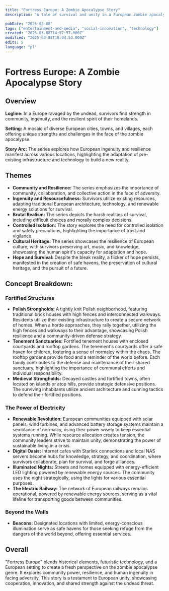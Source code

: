 ```yaml
---
title: "Fortress Europe: A Zombie Apocalypse Story"
description: "A tale of survival and unity in a European zombie apocalypse with community resilience and innovative technology"

pubDate: "2025-03-08"
tags: ["entertainment-and-media", "social-innovation", "technology"]
created: "2025-03-08T14:57:57.000Z"
modified: "2025-03-08T18:04:53.000Z"
edits: 5
language: "pl"
---
```


# Fortress Europe: A Zombie Apocalypse Story

## Overview

**Logline:** In a Europe ravaged by the undead, survivors find strength in community, ingenuity, and the resilient spirit of their homelands.

**Setting:** A mosaic of diverse European cities, towns, and villages, each offering unique strengths and challenges in the face of the zombie apocalypse.

**Story Arc:** The series explores how European ingenuity and resilience manifest across various locations, highlighting the adaptation of pre-existing infrastructure and technology to build a new reality.

## Themes

- **Community and Resilience:** The series emphasizes the importance of community, collaboration, and collective action in the face of adversity.
- **Ingenuity and Resourcefulness:** Survivors utilize existing resources, adapting traditional European architecture, technology, and renewable energy solutions for survival.
- **Brutal Realism:** The series depicts the harsh realities of survival, including difficult choices and morally complex decisions.
- **Controlled Isolation:** The story explores the need for controlled isolation and safety precautions, highlighting the importance of trust and vigilance.
- **Cultural Heritage:** The series showcases the resilience of European culture, with survivors preserving art, music, and knowledge, showcasing the human spirit's capacity for adaptation and hope.
- **Hope and Survival:** Despite the bleak reality, a flicker of hope persists, manifested in the creation of safe havens, the preservation of cultural heritage, and the pursuit of a future.

## Concept Breakdown:

### Fortified Structures

- **Polish Strongholds:** A tightly knit Polish neighborhood, featuring traditional brick houses with high fences and interconnected walkways. Residents utilize their existing infrastructure to create a secure network of homes. When a horde approaches, they rally together, utilizing the high fences and walkways to their advantage, showcasing Polish resilience and a community-driven defense strategy.
- **Tenement Sanctuaries:** Fortified tenement houses with enclosed courtyards and rooftop gardens. The tenement's courtyards offer a safe haven for children, fostering a sense of normalcy within the chaos. The rooftop gardens provide food and a reminder of the world before. Each family contributes to the defense and maintenance of their shared sanctuary, highlighting the importance of communal efforts and individual responsibility.
- **Medieval Strongholds:** Decayed castles and fortified towns, often located on islands or atop hills, provide strategic defensive positions. The surviving inhabitants utilize ancient architecture and cunning tactics to defend their fortified positions.

### The Power of Electricity

- **Renewable Revolution:** European communities equipped with solar panels, wind turbines, and advanced battery storage systems maintain a semblance of normalcy, using their power wisely to keep essential systems running. While resource allocation creates tension, the community leaders strive to maintain unity, demonstrating the power of sustainable living in a crisis.
- **Digital Oasis:** Internet cafes with Starlink connections and local NAS servers become hubs for knowledge, strategy, and coordination, where survivors collaborate, plan for survival, and forge alliances.
- **Illuminated Nights:** Streets and homes equipped with energy-efficient LED lighting powered by renewable energy sources. The community uses the night strategically, using the lights for various essential purposes.
- **The Electric Railway:** The network of European railways remains operational, powered by renewable energy sources, serving as a vital lifeline for transporting goods between communities.

### Beyond the Walls

- **Beacons:** Designated locations with limited, energy-conscious illumination serve as safe havens for those seeking refuge from the dangers of the world beyond, offering essential services.

## Overall

"Fortress Europe" blends historical elements, futuristic technology, and a European setting to create a fresh perspective on the zombie apocalypse genre. It explores community power, resilience, and human ingenuity in facing adversity. This story is a testament to European unity, showcasing cooperation, innovation, and shared strength against the undead threat.